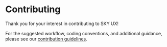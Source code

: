 # Contributing

Thank you for your interest in contributing to SKY UX!

For the suggested workflow, coding conventions, and additional guidance, please see our [contribution guidelines](https://developer.blackbaud.com/skyux/contribute/guidelines).